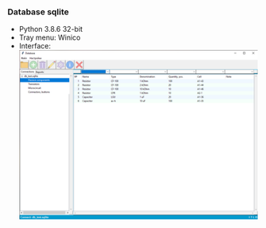 ### Database sqlite
+ Python 3.8.6 32-bit
+ Tray menu: Winico
+ Interface:
![alt text](https://github.com/GlendenCrunch/Database/blob/main/image/1.png)